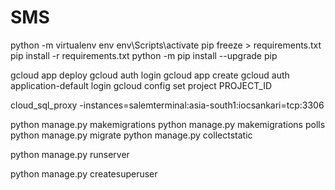 # SMS

python -m virtualenv env
env\Scripts\activate
pip freeze > requirements.txt
pip install -r requirements.txt
python -m pip install --upgrade pip

gcloud app deploy
gcloud auth login
gcloud app create
gcloud auth application-default login
gcloud config set project PROJECT_ID

cloud_sql_proxy -instances=salemterminal:asia-south1:iocsankari=tcp:3306

python manage.py makemigrations
python manage.py makemigrations polls
python manage.py migrate
python manage.py collectstatic

python manage.py runserver

python manage.py createsuperuser
